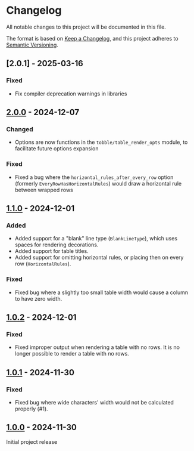 # Changelog

All notable changes to this project will be documented in this file.

The format is based on [Keep a Changelog](https://keepachangelog.com/en/1.1.0/),
and this project adheres to [Semantic Versioning](https://semver.org/spec/v2.0.0.html).

## [2.0.1] - 2025-03-16

### Fixed

- Fix compiler deprecation warnings in libraries

## [2.0.0] - 2024-12-07

### Changed

- Options are now functions in the `tobble/table_render_opts` module, to facilitate future options expansion

### Fixed

- Fixed a bug where the `horizontal_rules_after_every_row` option (formerly `EveryRowHasHorizontalRules`) would draw a
horizontal rule between wrapped rows

## [1.1.0] - 2024-12-01

### Added

- Added support for a "blank" line type (`BlankLineType`), which uses spaces for rendering decorations.
- Added support for table titles.
- Added support for omitting horizontal rules, or placing then on every row (`HorizontalRules`).

### Fixed

- Fixed bug where a slightly too small table width would cause a column to have zero width.

## [1.0.2] - 2024-12-01

### Fixed

- Fixed improper output when rendering a table with no rows. It is no longer possible to render a table with no rows.

## [1.0.1] - 2024-11-30

### Fixed

- Fixed bug where wide characters' width would not be calculated properly (#1).

## [1.0.0] - 2024-11-30

Initial project release

[unreleased]: https://github.com/ollien/tobblecompare/v2.0.1...HEAD
[2.0.0]: https://github.com/ollien/tobblecompare/v2.0.0...v2.0.1
[2.0.0]: https://github.com/ollien/tobblecompare/v1.1.0...v2.0.0
[1.1.0]: https://github.com/ollien/tobble/compare/v1.0.2...v1.1.0
[1.0.2]: https://github.com/ollien/tobble/compare/v1.0.1...v1.0.2
[1.0.1]: https://github.com/ollien/tobble/compare/v1.0.0...v1.0.1
[1.0.0]: https://github.com/ollien/tobble/releases/tag/v1.0.0

